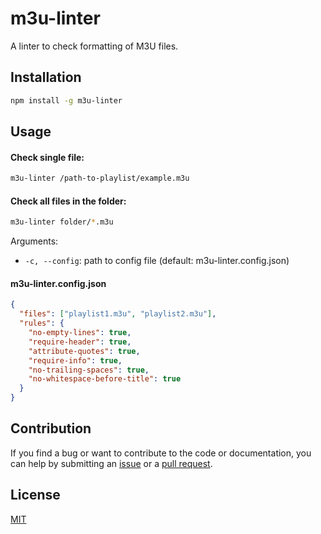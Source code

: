 # m3u-linter

A linter to check formatting of M3U files.

## Installation

```sh
npm install -g m3u-linter
```

## Usage

#### Check single file:

```sh
m3u-linter /path-to-playlist/example.m3u
```

#### Check all files in the folder:

```sh
m3u-linter folder/*.m3u
```

Arguments:

- `-c, --config`: path to config file (default: m3u-linter.config.json)

#### m3u-linter.config.json

```json
{
  "files": ["playlist1.m3u", "playlist2.m3u"],
  "rules": {
    "no-empty-lines": true,
    "require-header": true,
    "attribute-quotes": true,
    "require-info": true,
    "no-trailing-spaces": true,
    "no-whitespace-before-title": true
  }
}
```

## Contribution

If you find a bug or want to contribute to the code or documentation, you can help by submitting an [issue](https://github.com/freearhey/m3u-linter/issues) or a [pull request](https://github.com/freearhey/m3u-linter/pulls).

## License

[MIT](http://opensource.org/licenses/MIT)
